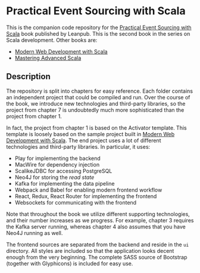 # Practical Event Sourcing with Scala

This is the companion code repository for the [Practical Event Sourcing with Scala](https://leanpub.com/modern-web-development-with-scala) book published by Leanpub. This is the second book in the series on Scala development. Other books are:

* [Modern Web Development with Scala](https://leanpub.com/modern-web-development-with-scala)
* [Mastering Advanced Scala](https://leanpub.com/mastering-advanced-scala)

## Description

The repository is split into chapters for easy reference. Each folder contains an independent project that could be compiled and run. Over the course of the book, we introduce new technologies and third-party libraries, so the project from chapter 7 is undoubtedly much more sophisticated than the project from chapter 1.

In fact, the project from chapter 1 is based on the Activator template. This template is loosely based on the sample project built in  [Modern Web Development with Scala](https://leanpub.com/modern-web-development-with-scala). The end project uses a lot of different technologies and third-party libraries. In particular, it uses:

* Play for implementing the backend
* MacWire for dependency injection
* ScalikeJDBC for accessing PostgreSQL
* Neo4J for storing the *read state*
* Kafka for implementing the data pipeline
* Webpack and Babel for enabling modern frontend workflow
* React, Redux, React Router for implementing the frontend
* Websockets for communicating with the frontend

Note that throughout the book we utilize different supporting technologies, and their number increases as we progress. For example, chapter 3 requires the Kafka server running, whereas chapter 4 also assumes that you have Neo4J running as well.

The frontend sources are separated from the backend and reside in the `ui` directory. All styles are included so that the application looks decent enough from the very beginning. The complete SASS source of Bootstrap (together with Glyphicons) is included for easy use.
